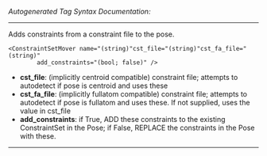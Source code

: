 _Autogenerated Tag Syntax Documentation:_

---
Adds constraints from a constraint file to the pose.

```
<ConstraintSetMover name="(string)"cst_file="(string)"cst_fa_file="(string)"
        add_constraints="(bool; false)" />
```

-   **cst_file**: (implicitly centroid compatible) constraint file; attempts to autodetect if pose is centroid and uses these
-   **cst_fa_file**: (implicitly fullatom compatible) constraint file; attempts to autodetect if pose is fullatom and uses these.  If not supplied, uses the value in cst_file
-   **add_constraints**: if True, ADD these constraints to the existing ConstraintSet in the Pose; if False, REPLACE the constraints in the Pose with these.

---
